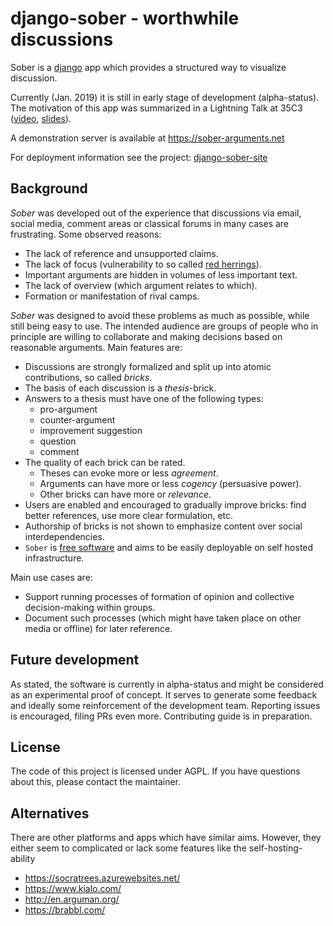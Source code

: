 # django-sober - worthwhile discussions

Sober is a [django](https://www.djangoproject.com/) app which provides a structured way to visualize discussion.

Currently (Jan. 2019) it is still in early stage of development (alpha-status).
The motivation of this app was summarized in a Lightning Talk at 35C3
([video](https://media.ccc.de/v/35c3-9568-lightning_talks_day_4#t=198),
[slides](https://github.com/cknoll/django-sober/raw/public_relations/pr/2018-sober-35c3-slides.pdf)).

A demonstration server is available at https://sober-arguments.net

For deployment information see the project: [django-sober-site][1]

[1]: https://github.com/cknoll/django-sober-deployment-project

## Background
<!-- Note: this file contains some comment-markers which enable the reusage of the text-content at sober-arguments.net/about  -->
<!-- marker_1 -->
*Sober* was developed out of the experience that discussions via email, social media, comment areas or classical forums in many cases are frustrating. Some observed reasons:

- The lack of reference and unsupported claims.
- The lack of focus (vulnerability to so called [red herrings](https://en.wikipedia.org/wiki/Red_herring)).
- Important arguments are hidden in volumes of less important text.
- The lack of overview (which argument relates to which).
- Formation or manifestation of rival camps.

*Sober* was designed to avoid these problems as much as possible, while still being easy to use. The intended audience are groups of people who in principle are willing to collaborate and making decisions based on reasonable arguments.
Main features are:

- Discussions are strongly formalized and split up into atomic contributions, so called *bricks*<!-- marker_2 -->.
- The basis of each discussion is a *thesis*-brick.
- Answers to a thesis must have one of the following types:
    - pro-argument
    - counter-argument
    - improvement suggestion
    - question
    - comment<!-- marker_3 -->
- The quality of each brick can be rated.
    - Theses can evoke more or less *agreement*.
    - Arguments can have more or less *cogency* (persuasive power).
    - Other bricks can have more or *relevance*.
- Users are enabled and encouraged to gradually improve bricks: find better references, use more clear formulation, etc.
- Authorship of bricks is not shown to emphasize content over social interdependencies.
- `Sober` is [free software](https://github.com/cknoll/django-sober#license) and aims to be easily deployable on self hosted infrastructure.

Main use cases are:

- Support running processes of formation of opinion and collective decision-making within groups.
- Document such processes (which might have taken place on other media or offline) for later reference.
<!-- marker_4 -->

## Future development
As stated, the software is currently in alpha-status and might be considered as an experimental proof of concept.
It serves to generate some feedback and ideally some reinforcement of the development team.
Reporting issues is encouraged, filing PRs even more.
Contributing guide is in preparation.

## License
The code of this project is licensed under AGPL.
If you have questions about this, please contact the maintainer.


## Alternatives

There are other platforms and apps which have similar aims.
However, they either seem to complicated or lack some features like the self-hosting-ability

- <https://socratrees.azurewebsites.net/>
- <https://www.kialo.com/>
- <http://en.arguman.org/>
- <https://brabbl.com/>
